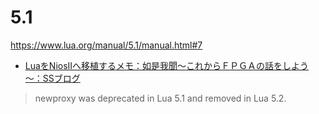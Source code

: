 # 5.1

https://www.lua.org/manual/5.1/manual.html#7

- [LuaをNiosIIへ移植するメモ：如是我聞～これからＦＰＧＡの話をしよう～：SSブログ](https://j-7system.blog.ss-blog.jp/2012-05-06)

> newproxy was deprecated in Lua 5.1 and removed in Lua 5.2.

